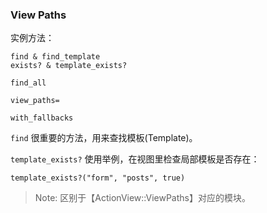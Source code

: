 ### View Paths

实例方法：

```
find & find_template
exists? & template_exists?

find_all

view_paths=

with_fallbacks
```

`find` 很重要的方法，用来查找模板(Template)。

`template_exists?` 使用举例，在视图里检查局部模板是否存在：

```
template_exists?("form", "posts", true)
```

> Note: 区别于【ActionView::ViewPaths】对应的模块。
